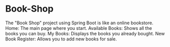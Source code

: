 # Book-Shop
The "Book Shop" project using Spring Boot is like an online bookstore. Home: The main page where you start. Available Books: Shows all the books you can buy. My Books: Displays the books you already bought. New Book Register: Allows you to add new books for sale.

